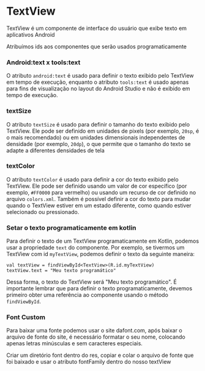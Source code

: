 # TextView

TextView é um componente de interface do usuário que exibe texto em aplicativos Android

Atribuímos ids aos componentes que serão usados programaticamente

### Android:text x tools:text

O atributo `android:text` é usado para definir o texto exibido pelo TextView em tempo de execução, enquanto o atributo `tools:text` é usado apenas para fins de visualização no layout do Android Studio e não é exibido em tempo de execução.

### textSize

O atributo `textSize` é usado para definir o tamanho do texto exibido pelo TextView. Ele pode ser definido em unidades de pixels (por exemplo, `20sp`, é o mais recomendado) ou em unidades dimensionais independentes de densidade (por exemplo, `20dp`), o que permite que o tamanho do texto se adapte a diferentes densidades de tela

### textColor

O atributo `textColor` é usado para definir a cor do texto exibido pelo TextView. Ele pode ser definido usando um valor de cor específico (por exemplo, `#FF0000` para vermelho) ou usando um recurso de cor definido no arquivo `colors.xml`. Também é possível definir a cor do texto para mudar quando o TextView estiver em um estado diferente, como quando estiver selecionado ou pressionado.

### Setar o texto programaticamente em kotlin

Para definir o texto de um TextView programaticamente em Kotlin, podemos usar a propriedade `text` do componente. Por exemplo, se tivermos um TextView com id `myTextView`, podemos definir o texto da seguinte maneira:

```
val textView = findViewById<TextView>(R.id.myTextView)
textView.text = "Meu texto programático"

```

Dessa forma, o texto do TextView será "Meu texto programático". É importante lembrar que para definir o texto programaticamente, devemos primeiro obter uma referência ao componente usando o método `findViewById`. 

### Font Custom

Para baixar uma fonte podemos usar o site dafont.com, após baixar o arquivo de fonte do site, é necessário formatar o seu nome, colocando apenas letras minúsculas e sem caracteres especiais.

Criar um diretório font dentro do res, copiar e colar o arquivo de fonte que foi baixado e usar o atributo fontFamily dentro do nosso textView

